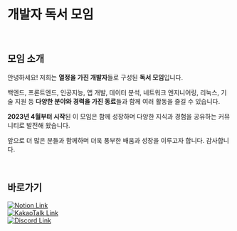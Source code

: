 # 개발자 독서 모임

<br/>

## 모임 소개

안녕하세요! 저희는 **열정을 가진 개발자**들로 구성된 **독서 모임**입니다.

백엔드, 프론트엔드, 인공지능, 앱 개발, 데이터 분석, 네트워크 엔지니어링, 리눅스, 기술 지원 등 **다양한 분야와 경력을 가진 동료**들과 함께 여러 활동을 즐길 수 있습니다.

**2023년 4월부터 시작**된 이 모임은 함께 성장하며 다양한 지식과 경험을 공유하는 커뮤니티로 발전해 왔습니다.

앞으로 더 많은 분들과 함께하며 더욱 풍부한 배움과 성장을 이루고자 합니다. 감사합니다.

<br/>

## 바로가기

<a href="https://nifty-peripheral-d23.notion.site/1ce805cce3414e02907e806f93b09029" target="_blank">
    <img src="https://img.shields.io/badge/notion-000000?style=for-the-badge&logo=notion&logoColor=white" alt="Notion Link">
</a>
<br/>
<a href="https://open.kakao.com/o/gLmC97ag" target="_blank">
    <img src="https://img.shields.io/badge/kakaotalk-FFCD00?style=for-the-badge&logo=kakaotalk&logoColor=white" alt="KakaoTalk Link">
</a>
<br/>
<a href="https://discord.gg/qgFccYbBrv" target="_blank">
    <img src="https://img.shields.io/badge/discord-5865F2?style=for-the-badge&logo=discord&logoColor=white" alt="Discord Link">
</a>
